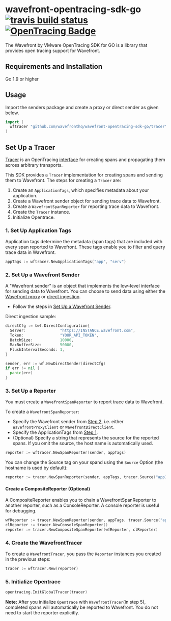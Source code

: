 # wavefront-opentracing-sdk-go [![travis build status](https://travis-ci.com/wavefrontHQ/wavefront-opentracing-sdk-go.svg?branch=master)](https://travis-ci.com/wavefrontHQ/wavefront-opentracing-sdk-go) [![OpenTracing Badge](https://img.shields.io/badge/OpenTracing-enabled-blue.svg)](http://opentracing.io)

The Wavefront by VMware OpenTracing SDK for GO is a library that provides open tracing support for Wavefront.

## Requirements and Installation

Go 1.9 or higher

## Usage

Import the senders package and create a proxy or direct sender as given below.

```go
import (
  wftracer "github.com/wavefronthq/wavefront-opentracing-sdk-go/tracer"
)
```

## Set Up a Tracer

[Tracer](https://github.com/opentracing/specification/blob/master/specification.md#tracer) is an OpenTracing [interface](https://github.com/opentracing/opentracing-java#initialization) for creating spans and propagating them across arbitrary transports.

This SDK provides a `Tracer` implementation for creating spans and sending them to Wavefront. The steps for creating a `Tracer` are:

1. Create an `ApplicationTags`, which specifies metadata about your application.
2. Create a Wavefront sender object for sending trace data to Wavefront.
3. Create a `WavefrontSpanReporter` for reporting trace data to Wavefront.
4. Create the `Tracer` instance.
5. Initialize Opentrace.

### 1. Set Up Application Tags

Application tags determine the metadata (span tags) that are included with every span reported to Wavefront. These tags enable you to filter and query trace data in Wavefront.

```go
appTags := wftracer.NewApplicationTags("app", "serv")
```

### 2. Set Up a Wavefront Sender

A "Wavefront sender" is an object that implements the low-level interface for sending data to Wavefront. You can choose to send data using either the [Wavefront proxy](https://docs.wavefront.com/proxies.html) or [direct ingestion](https://docs.wavefront.com/direct_ingestion.html).

* Follow the steps in [Set Up a Wavefront Sender](https://github.com/wavefrontHQ/wavefront-sdk-go#proxy-sender).

Direct ingestion sample:

```go
directCfg := &wf.DirectConfiguration{
  Server:               "https://INSTANCE.wavefront.com",
  Token:                "YOUR_API_TOKEN",
  BatchSize:            10000,
  MaxBufferSize:        50000,
  FlushIntervalSeconds: 1,
}

sender, err := wf.NewDirectSender(directCfg)
if err != nil {
  panic(err)
}
```

### 3. Set Up a Reporter

You must create a `WavefrontSpanReporter` to report trace data to Wavefront.

To create a `WavefrontSpanReporter`:

* Specify the Wavefront sender from [Step 2](#2-set-up-a-wavefront-sender), i.e. either `WavefrontProxyClient` or `WavefrontDirectClient`.
* Specify the ApplicationTags from [Step 1](#1-set-up-application-tags).
* (Optional) Specify a string that represents the source for the reported spans. If you omit the source, the host name is automatically used.

```GO
reporter := wftracer.NewSpanReporter(sender, appTags)
```

You can change the Source tag on your spand using the `Source` Option (the hostname is used by default):

```GO
reporter := tracer.NewSpanReporter(sender, appTags, tracer.Source("app1.foo.com"))
```

#### Create a CompositeReporter (Optional)

A CompositeReporter enables you to chain a WavefrontSpanReporter to another reporter, such as a ConsoleReporter. A console reporter is useful for debugging.

```GO
wfReporter := tracer.NewSpanReporter(sender, appTags, tracer.Source("app1.foo.com"))
clReporter := tracer.NewConsoleSpanReporter()
reporter := tracer.NewCompositeSpanReporter(wfReporter, clReporter)
```

### 4. Create the WavefrontTracer

To create a `WavefrontTracer`, you pass the `Reporter` instances you created in the previous steps:

```GO
tracer := wftracer.New(reporter)
```

### 5. Initialize Opentrace

```GO
opentracing.InitGlobalTracer(tracer)
```

**Note:** After you initialize `Opentrace` with `WavefrontTracer`(in step 5), completed spans will automatically be reported to Wavefront.
You do not need to start the reporter explicitly.
